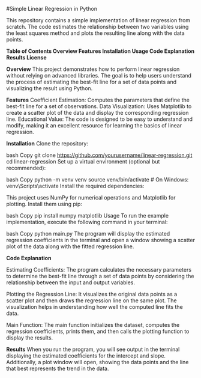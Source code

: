 #Simple Linear Regression in Python

This repository contains a simple implementation of linear regression from scratch. The code estimates the relationship between two variables using the least squares method and plots the resulting line along with the data points.

**Table of Contents
Overview
Features
Installation
Usage
Code Explanation
Results
License**


**Overview**
This project demonstrates how to perform linear regression without relying on advanced libraries. The goal is to help users understand the process of estimating the best-fit line for a set of data points and visualizing the result using Python.

**Features**
Coefficient Estimation: Computes the parameters that define the best-fit line for a set of observations.
Data Visualization: Uses Matplotlib to create a scatter plot of the data and display the corresponding regression line.
Educational Value: The code is designed to be easy to understand and modify, making it an excellent resource for learning the basics of linear regression.


**Installation**
Clone the repository:

bash
Copy
git clone https://github.com/yourusername/linear-regression.git
cd linear-regression
Set up a virtual environment (optional but recommended):

bash
Copy
python -m venv venv
source venv/bin/activate  # On Windows: venv\Scripts\activate
Install the required dependencies:

This project uses NumPy for numerical operations and Matplotlib for plotting. Install them using pip:

bash
Copy
pip install numpy matplotlib
Usage
To run the example implementation, execute the following command in your terminal:

bash
Copy
python main.py
The program will display the estimated regression coefficients in the terminal and open a window showing a scatter plot of the data along with the fitted regression line.

**Code Explanation**

Estimating Coefficients:
The program calculates the necessary parameters to determine the best-fit line through a set of data points by considering the relationship between the input and output variables.

Plotting the Regression Line:
It visualizes the original data points as a scatter plot and then draws the regression line on the same plot. The visualization helps in understanding how well the computed line fits the data.

Main Function:
The main function initializes the dataset, computes the regression coefficients, prints them, and then calls the plotting function to display the results.

**Results**
When you run the program, you will see output in the terminal displaying the estimated coefficients for the intercept and slope. Additionally, a plot window will open, showing the data points and the line that best represents the trend in the data.
